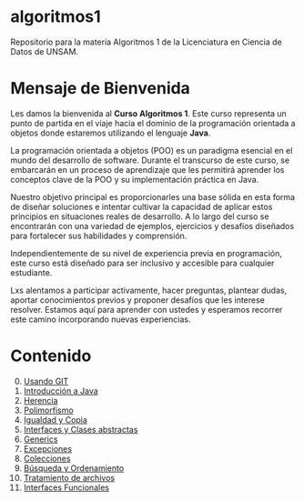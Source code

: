 # algoritmos1
Repositorio para la materia Algoritmos 1 de la Licenciatura en Ciencia de Datos de UNSAM.

# Mensaje de Bienvenida

Les damos la bienvenida al **Curso Algoritmos 1**. Este curso representa un punto de partida en el viaje hacia el dominio de la programación orientada a objetos donde estaremos utilizando el lenguaje **Java**.

La programación orientada a objetos (POO) es un paradigma esencial en el mundo del desarrollo de software. Durante el transcurso de este curso, se embarcarán en un proceso de aprendizaje que les permitirá aprender los conceptos clave de la POO y su implementación práctica en Java.

Nuestro objetivo principal es proporcionarles una base sólida en esta forma de diseñar soluciones e intentar cultivar la capacidad de aplicar estos principios en situaciones reales de desarrollo. A lo largo del curso se encontrarán con una variedad de ejemplos, ejercicios y desafíos diseñados para fortalecer sus habilidades y comprensión.

Independientemente de su nivel de experiencia previa en programación, este curso está diseñado para ser inclusivo y accesible para cualquier estudiante.

Lxs alentamos a participar activamente, hacer preguntas, plantear dudas, aportar conocimientos previos y proponer desafíos que les interese resolver. Estamos aquí para aprender con ustedes y esperamos recorrer este camino incorporando nuevas experiencias.

# Contenido

0. [Usando GIT](./00_usando_git/README.md)
1. [Introducción a Java](./01_introduccion/README.md)
2. [Herencia](./02_herencia/README.md)
3. [Polimorfismo](./03_polimorfismo/README.md)
4. [Igualdad y Copia](./04_igualdad_orden_copia/README.md)
5. [Interfaces y Clases abstractas](./05_interfaces_y_clases_abstractas/README.md)
6. [Generics](./06_generics/README.md)
7. [Excepciones](./07_excepciones/README.md)
8. [Colecciones](./08_colecciones/README.md)
9. [Búsqueda y Ordenamiento](./09_busqueda_y_orden/README.md)
10. [Tratamiento de archivos](./10_archivos/README.md)
11. [Interfaces Funcionales](./11_interfaces_funcionales/README.md)
